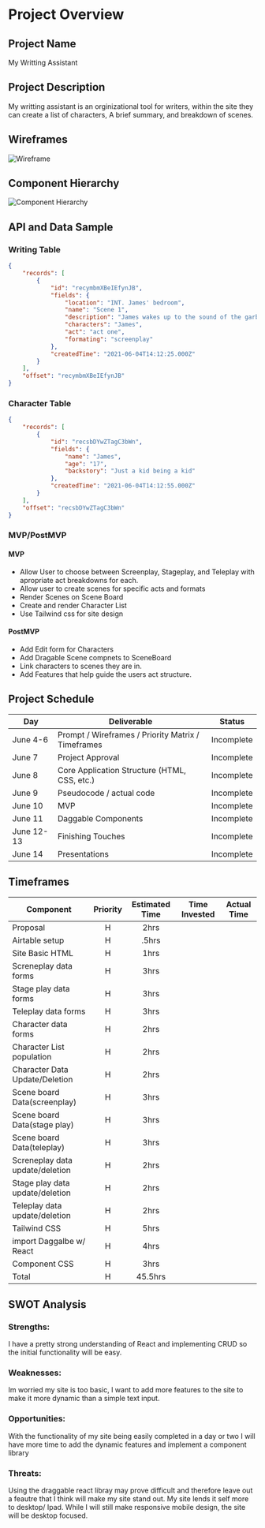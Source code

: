 # Project Overview

## Project Name

My Writting Assistant

## Project Description

My writting assistant is an orginizational tool for writers, within the site they can create a list of characters, A brief summary, and breakdown of scenes.

## Wireframes

![Wireframe](https://user-images.githubusercontent.com/69879139/121009948-c291f580-c762-11eb-8da5-bf23d15313ab.png)

## Component Hierarchy
![Component Hierarchy](https://user-images.githubusercontent.com/69879139/121025918-a9de0b80-c773-11eb-8071-41867b365a3f.png)


## API and Data Sample

### Writing Table

```json
{
    "records": [
        {
            "id": "recymbmXBeIEfynJB",
            "fields": {
                "location": "INT. James' bedroom",
                "name": "Scene 1",
                "description": "James wakes up to the sound of the garbage truck, realizes he is late and busts out of the room",
                "characters": "James",
                "act": "act one",
                "formating": "screenplay"
            },
            "createdTime": "2021-06-04T14:12:25.000Z"
        }
    ],
    "offset": "recymbmXBeIEfynJB"
}

```
### Character Table
```json 
{
    "records": [
        {
            "id": "recsbDYwZTagC3bWn",
            "fields": {
                "name": "James",
                "age": "17",
                "backstory": "Just a kid being a kid"
            },
            "createdTime": "2021-06-04T14:12:55.000Z"
        }
    ],
    "offset": "recsbDYwZTagC3bWn"
}
```

### MVP/PostMVP

#### MVP 

- Allow User to choose between Screenplay, Stageplay, and Teleplay with apropriate act breakdowns for each. 
- Allow user to create scenes for specific acts and formats
- Render Scenes on Scene Board
- Create and render Character List
- Use Tailwind css for site design

#### PostMVP  

- Add Edit form for Characters 
- Add Dragable Scene compnets to SceneBoard 
- Link characters to scenes they are in. 
- Add Features that help guide the users act structure. 

## Project Schedule

|  Day | Deliverable | Status
|---|---| ---|
|June 4-6| Prompt / Wireframes / Priority Matrix / Timeframes | Incomplete
|June 7| Project Approval | Incomplete
|June 8| Core Application Structure (HTML, CSS, etc.) | Incomplete
|June 9| Pseudocode / actual code | Incomplete
|June 10| MVP | Incomplete
|June 11| Daggable Components | Incomplete
|June 12-13| Finishing Touches| Incomplete
|June 14| Presentations| Incomplete

## Timeframes


| Component                 | Priority | Estimated Time | Time Invested | Actual Time |
| ------------------------- | :------: | :------------: | :-----------: | :---------: |
| Proposal                  |    H     |      2hrs      |         |         |
| Airtable setup            |    H     |     .5hrs      |          |         |
| Site Basic HTML          |    H     |      1hrs      |           |          |
| Screneplay data forms      |    H     |      3hrs      |          |         |
| Stage play data forms      |    H     |      3hrs      |           |        |
| Teleplay data forms      |    H     |      3hrs      |          |         |
| Character data forms       |    H     |      2hrs      |          |         |
| Character List population        |    H     |      2hrs      |         |        |
| Character Data Update/Deletion      |    H     |      2hrs      |           |          |
| Scene board Data(screenplay) |    H     |      3hrs      |          |         |
| Scene board Data(stage play) |    H     |      3hrs      |            |        |
| Scene board Data(teleplay) |    H     |      3hrs      |           |         |
| Screneplay data update/deletion |    H     |      2hrs      |          |          |
| Stage play data update/deletion |    H     |      2hrs      |           |        |
| Teleplay data update/deletion |    H     |      2hrs      |          |          |
| Tailwind CSS |    H     |      5hrs      |           |        |
| import Daggalbe w/ React |    H     |      4hrs      |          |        |
| Component CSS |    H     |      3hrs      |          |        |
| Total                     |    H     |    45.5hrs     |          |        |

## SWOT Analysis

### Strengths:
I have a pretty strong understanding of React and implementing CRUD so the initial functionality will be easy.

### Weaknesses:
Im worried my site is too basic, I want to add more features to the site to make it more dynamic than a simple text input. 

### Opportunities:
With the functionality of my site being easily completed in a day or two I will have more time to add the dynamic features and implement a component library
### Threats:
Using the draggable react libray may prove difficult and therefore leave out a feautre that I think will make my site stand out. My site lends it self more to desktop/ Ipad. While I will still make responsive mobile design, the site will be desktop focused. 
